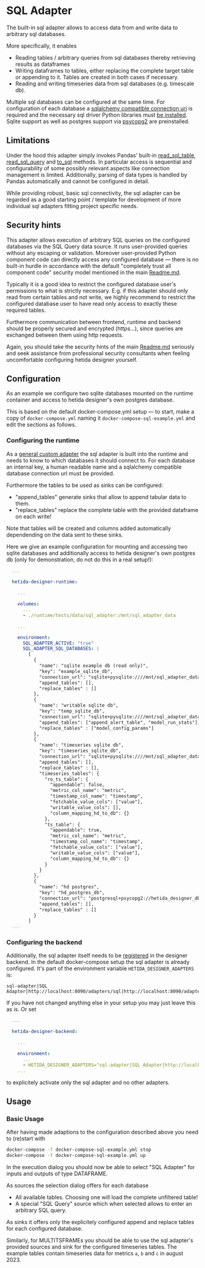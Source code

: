 # SQL Adapter
The built-in sql adapter allows to access data from and write data to arbitrary sql databases.

More specifically, it enables
* Reading tables / arbitrary queries from sql databases thereby retrieving results as dataframes
* Writing dataframes to tables, either replacing the complete target table or appending to it. Tables are created in both cases if necessary.
* Reading and writing timeseries data from sql databases (e.g. timescale db).

Multiple sql databases can be configured at the same time. For configuration of each database a [sqlalchemy compatible connection uri](https://docs.sqlalchemy.org/en/20/core/engines.html#database-urls) is required and the necessary sql driver Python libraries must [be installed](../custom_python_dependencies.md). Sqlite support as well as postgres support via [psycopg2](https://pypi.org/project/psycopg2/) are preinstalled.

## Limitations
Under the hood this adapter simply invokes Pandas' built-in [read_sql_table](https://pandas.pydata.org/docs/reference/api/pandas.read_sql_table.html), [read_sql_query](https://pandas.pydata.org/docs/reference/api/pandas.read_sql_query.html) and [to_sql](https://pandas.pydata.org/docs/reference/api/pandas.DataFrame.to_sql.html) methods. In particular access is sequential and configurability of some possibly relevant aspects like connection management is limited. Additionally, parsing of data types is handled by Pandas automatically and cannot be configured in detail.

While providing robust, basic sql connectivity, the sql adapter can be regarded as a good starting point / template for development of more individual sql adapters fitting project specific needs.

## Security hints

This adapter allows execution of arbitrary SQL queries on the configured databases via the SQL Query data source. It runs user-provided queries without any escaping or validation. Moreover user-provided Python component code can directly access any configured database — there is no built-in hurdle in accordance with the default "completely trust all component code" security model mentioned in the main [Readme.md](../../README.md#security-hints).

Typically it is a good idea to restrict the configured database user's permissions to what is strictly necessary. E.g. if this adapter should only read from certain tables and not write, we highly recommend to restrict the configured database user to have read only access to exactly these required tables.

Furthermore communication between frontend, runtime and backend should be properly secured and encrypted (https...), since queries are exchanged between them using http requests.

Again, you should take the security hints of the main [Readme.md](../../README.md#security-hints) seriously and seek assistance from professional security consultants when feeling uncomfortable configuring hetida designer yourself.

## Configuration

As an example we configure two sqlite databases mounted on the runtime container and access to hetida designer's own postgres database.

This is based on the default docker-compose.yml setup — to start, make a copy of `docker-compose.yml` naming it `docker-compose-sql-example.yml` and edit the sections as follows.

### Configuring the runtime

As a [general custom adapter](general_custom_adapters/instructions.md) the sql adapter is built into the runtime and needs to know to which databases it should
connect to. For each database an internal key, a human readable name and a sqlalchemy compatible database connection url must be provided.

Furthermore the tables to be used as sinks can be configured:

* "append_tables" generate sinks that allow to append tabular data to them.
* "replace_tables" replace the complete table with the provided dataframe on each write!

Note that tables will be created and columns added automatically dependending on the data sent to these sinks.

Here we give an example configuration for mounting and accessing two sqlite databases and additionally access to hetida designer's own postgres db (only for demonstration, do not do this in a real setup!):

```yaml
  ...

  hetida-designer-runtime:
    
    ...

    volumes:
      ...
      - ./runtime/tests/data/sql_adapter:/mnt/sql_adapter_data

    ...

    environment:
      SQL_ADAPTER_ACTIVE: "true"
      SQL_ADAPTER_SQL_DATABASES: |
        [
          {
            "name": "sqlite example db (read only)",
            "key": "example_sqlite_db",
            "connection_url": "sqlite+pysqlite:////mnt/sql_adapter_data/example_sqlite.db",
            "append_tables": [],
            "replace_tables" : []
          },
          {
            "name": "writable sqlite db",
            "key": "temp_sqlite_db",
            "connection_url": "sqlite+pysqlite:////mnt/sql_adapter_data/writable_sqlite.db",
            "append_tables": ["append_alert_table", "model_run_stats"],
            "replace_tables" : ["model_config_params"]
          },
          {
            "name": "timeseries sqlite db",
            "key": "timeseries_sqlite_db",
            "connection_url": "sqlite+pysqlite:////mnt/sql_adapter_data/sqlite_with_tstables.db",
            "append_tables": [],
            "replace_tables" : [],
            "timeseries_tables": {
              "ro_ts_table": {
                "appendable": false,
                "metric_col_name": "metric",
                "timestamp_col_name": "timestamp",
                "fetchable_value_cols": ["value"],
                "writable_value_cols": [],
                "column_mapping_hd_to_db": {}
              },
              "ts_table": {
                "appendable": true,
                "metric_col_name": "metric",
                "timestamp_col_name": "timestamp",
                "fetchable_value_cols": ["value"],
                "writable_value_cols": ["value"],
                "column_mapping_hd_to_db": {}                
              }              
            }
          },
          {
            "name": "hd postgres",
            "key": "hd_postgres_db",
            "connection_url": "postgresql+psycopg2://hetida_designer_dbuser:hetida_designer_dbpasswd@hetida-designer-db:5432/hetida_designer_db",
            "append_tables": [],
            "replace_tables" : []            
          }
        ]
  ...
```

### Configuring the backend

Additionally, the sql adapter itself needs to be [registered](./adapter_registration.md) in the designer backend. In the default docker-compose setup the sql adapter is already configured. It's part of the environment variable `HETIDA_DESIGNER_ADAPTERS` is:

```
sql-adapter|SQL Adapter|http://localhost:8090/adapters/sql|http://localhost:8090/adapters/sql
```

If you have not changed anything else in your setup you may just leave this as is. Or set

```yaml
  ...

  hetida-designer-backend:

    ...

    environment:
      ...
      - HETIDA_DESIGNER_ADAPTERS="sql-adapter|SQL Adapter|http://localhost:8090/adapters/sql|http://localhost:8090/adapters/sql"
    ...
```
to explicitely activate only the sql adapter and no other adapters.


## Usage

### Basic Usage

After having made adaptions to the configuration described above you need to (re)start with

```bash
docker-compose -f docker-compose-sql-example.yml stop
docker-compose -f docker-compose-sql-example.yml up
```

In the execution dialog you should now be able to select "SQL Adapter" for inputs and outputs of type DATAFRAME.

As sources the selection dialog offers for each database
* All available tables. Choosing one will load the complete unfiltered table!
* A special "SQL Query" source which when selected allows to enter an arbitrary SQL query.

As sinks it offers only the explicitely configured append and replace tables for each configured database.

Similarly, for MULTITSFRAMEs you should be able to use the sql adapter's provided sources and sink for the configured timeseries tables. The example tables contain timeseries data for metrics `a`, `b` and `c` in august 2023.

